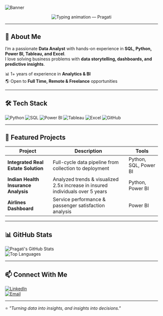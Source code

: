 <!-- Profile Banner -->
![Banner](https://img.shields.io/badge/Data%20Analyst-Transforming%20Data%20Into%20Insights-blueviolet?style=for-the-badge)

<!-- Typing Animation -->
<p align="center">
  <img src="https://readme-typing-svg.herokuapp.com?font=Fira+Code&size=26&duration=3000&pause=800&color=7F56D9&width=750&height=80&lines=Hi+there,+I'm+Pragati👋;Data+Analyst+%7C+SQL+%7C+Python+%7C+Power+BI;Turning+data+into+insights+%26+decisions;Open+to+Remote+%26+Freelance+Opportunities" alt="Typing animation — Pragati" />
</p>

---

## 🚀 About Me
I’m a passionate **Data Analyst** with hands-on experience in **SQL, Python, Power BI, Tableau, and Excel**.  
I love solving business problems with **data storytelling, dashboards, and predictive insights**.
 
📊 1+ years of experience in **Analytics & BI**  
🌎 Open to **Full Time, Remote & Freelance** opportunities  

---

## 🛠 Tech Stack
![Python](https://img.shields.io/badge/Python-FFD43B?style=for-the-badge&logo=python&logoColor=blue)
![SQL](https://img.shields.io/badge/SQL-025E8C?style=for-the-badge&logo=postgresql&logoColor=white)
![Power BI](https://img.shields.io/badge/Power%20BI-F2C811?style=for-the-badge&logo=powerbi&logoColor=black)
![Tableau](https://img.shields.io/badge/Tableau-005571?style=for-the-badge&logo=tableau&logoColor=white)
![Excel](https://img.shields.io/badge/Excel-217346?style=for-the-badge&logo=microsoft-excel&logoColor=white)
![GitHub](https://img.shields.io/badge/GitHub-181717?style=for-the-badge&logo=github&logoColor=white)

---

## 📂 Featured Projects
| Project | Description | Tools |
|---------|-------------|-------|
| **Integrated Real Estate Solution** | Full-cycle data pipeline from collection to deployment | Python, SQL, Power BI |
| **Indian Health Insurance Analysis** | Analyzed trends & visualized 2.5x increase in insured individuals over 5 years | Python, Power BI |
| **Airlines Dashboard** | Service performance & passenger satisfaction analysis | Power BI |


---

## 📊 GitHub Stats
![Pragati's GitHub Stats](https://github-readme-stats.vercel.app/api?username=YourGitHubUsername&show_icons=true&theme=tokyonight)  
![Top Languages](https://github-readme-stats.vercel.app/api/top-langs/?username=YourGitHubUsername&layout=compact&theme=tokyonight)

---

## 📫 Connect With Me
[![LinkedIn](https://img.shields.io/badge/LinkedIn-0A66C2?style=for-the-badge&logo=linkedin&logoColor=white)](https://linkedin.com/in/pragati-kumari)  
[![Email](https://img.shields.io/badge/Email-D14836?style=for-the-badge&logo=gmail&logoColor=white)](mailto:pragatikumari928@gmail.com)

---

⭐ *"Turning data into insights, and insights into decisions."*
